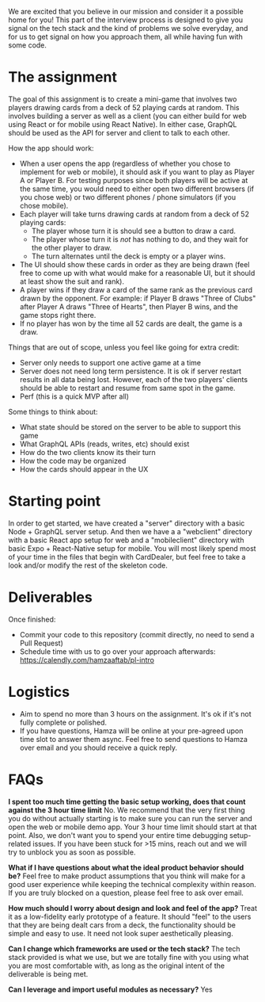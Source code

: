 We are excited that you believe in our mission and consider it a possible home for you! This part of the interview process is designed to give you signal on the tech stack and the kind of problems we solve everyday, and for us to get signal on how you approach them, all while having fun with some code.

# The assignment

The goal of this assignment is to create a mini-game that involves two players drawing cards from a deck of 52 playing cards at random. This involves building a server as well as a client (you can either build for web using React or for mobile using React Native). In either case, GraphQL should be used as the API for server and client to talk to each other.

How the app should work:

- When a user opens the app (regardless of whether you chose to implement for web or mobile), it should ask if you want to play as Player A or Player B. For testing purposes since both players will be active at the same time, you would need to either open two different browsers (if you chose web) or two different phones / phone simulators (if you chose mobile).
- Each player will take turns drawing cards at random from a deck of 52 playing cards:
  - The player whose turn it is should see a button to draw a card.
  - The player whose turn it is _not_ has nothing to do, and they wait for the other player to draw.
  - The turn alternates until the deck is empty or a player wins.
- The UI should show these cards in order as they are being drawn (feel free to come up with what would make for a reasonable UI, but it should at least show the suit and rank).
- A player wins if they draw a card of the same rank as the previous card drawn by the opponent. For example: if Player B draws "Three of Clubs" after Player A draws "Three of Hearts", then Player B wins, and the game stops right there.
- If no player has won by the time all 52 cards are dealt, the game is a draw.

Things that are out of scope, unless you feel like going for extra credit:

- Server only needs to support one active game at a time
- Server does not need long term persistence. It is ok if server restart results in all data being lost. However, each of the two players' clients should be able to restart and resume from same spot in the game.
- Perf (this is a quick MVP after all)

Some things to think about:

- What state should be stored on the server to be able to support this game
- What GraphQL APIs (reads, writes, etc) should exist
- How do the two clients know its their turn
- How the code may be organized
- How the cards should appear in the UX

# Starting point

In order to get started, we have created a "server" directory with a basic Node + GraphQL server setup. And then we have a a "webclient" directory with a basic React app setup for web and a "mobileclient" directory with basic Expo + React-Native setup for mobile. You will most likely spend most of your time in the files that begin with CardDealer, but feel free to take a look and/or modify the rest of the skeleton code.

# Deliverables

Once finished:

- Commit your code to this repository (commit directly, no need to send a Pull Request)
- Schedule time with us to go over your approach afterwards: https://calendly.com/hamzaaftab/pl-intro

# Logistics

- Aim to spend no more than 3 hours on the assignment. It's ok if it's not fully complete or polished.
- If you have questions, Hamza will be online at your pre-agreed upon time slot to answer them async. Feel free to send questions to Hamza over email and you should receive a quick reply.

# FAQs

**I spent too much time getting the basic setup working, does that count against the 3 hour time limit**
No. We recommend that the very first thing you do without actually starting is to make sure you can run the server and open the web or mobile demo app. Your 3 hour time limit should start at that point. Also, we don't want you to spend your entire time debugging setup-related issues. If you have been stuck for >15 mins, reach out and we will try to unblock you as soon as possible.

**What if I have questions about what the ideal product behavior should be?**
Feel free to make product assumptions that you think will make for a good user experience while keeping the technical complexity within reason. If you are truly blocked on a question, please feel free to ask over email.

**How much should I worry about design and look and feel of the app?**
Treat it as a low-fidelity early prototype of a feature. It should "feel" to the users that they are being dealt cars from a deck, the functionality should be simple and easy to use. It need not look super aesthetically pleasing.

**Can I change which frameworks are used or the tech stack?**
The tech stack provided is what we use, but we are totally fine with you using what you are most comfortable with, as long as the original intent of the deliverable is being met.

**Can I leverage and import useful modules as necessary?**
Yes
